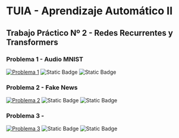 # TUIA - Aprendizaje Automático II

## Trabajo Práctico Nº 2 - Redes Recurrentes y Transformers

### Problema 1 - Audio MNIST
[![Problema 1](https://colab.research.google.com/assets/colab-badge.svg)](https://colab.research.google.com/github/MiguelMussi/AAII_TP2/blob/main/Problema_1.ipynb)
![Static Badge](https://img.shields.io/badge/💾_Código-🚧_En_Proceso-yellow?style=flat)
![Static Badge](https://img.shields.io/badge/💾_Estado-🚧_En_Proceso-yellow?style=flat)


### Problema 2 - Fake News
[![Problema 2](https://colab.research.google.com/assets/colab-badge.svg)](https://colab.research.google.com/github/MiguelMussi/AAII_TP2/blob/main/Problema_2.ipynb)
![Static Badge](https://img.shields.io/badge/💾_Código-⛔_None-red?style=flat)
![Static Badge](https://img.shields.io/badge/💾_Estado-⛔_None-red?style=flat)


### Problema 3 - 
[![Problema 3](https://colab.research.google.com/assets/colab-badge.svg)](https://colab.research.google.com/github/MiguelMussi/AAII_TP2/blob/main/Problema_3.ipynb)
![Static Badge](https://img.shields.io/badge/💾_Código-⛔_None-red?style=flat)
![Static Badge](https://img.shields.io/badge/💾_Estado-⛔_None-red?style=flat)
